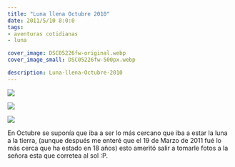 ```yaml
---
title: "Luna llena Octubre 2010"
date: 2011/5/10 8:0:0
tags: 
- aventuras cotidianas
- luna

cover_image: DSC05226fw-original.webp
cover_image_small: DSC05226fw-500px.webp

description: Luna-llena-Octubre-2010
---
```



[![](DSC05226fw)](DSC05226fw-original.webp)

[![](DSC05234fw)](DSC05234fw-original.webp)

[![](DSC05272fw)](DSC05272fw-original.webp)


En Octubre se suponía que iba a ser lo más cercano que iba a estar la luna a la tierra, (aunque después me enteré que el 19 de Marzo de 2011 fué lo más cerca que ha estado en 18 años) esto ameritó salir a tomarle fotos a la señora esta que corretea al sol :P.
